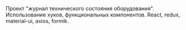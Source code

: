 Проект "журнал технического состояния оборудования".
Использование хуков, функциональных компонентов.
React, redux, material-ui, axios, formik.
